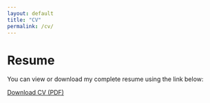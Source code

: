 ```yaml
---
layout: default
title: "CV"
permalink: /cv/
---
```


# Resume

You can view or download my complete resume using the link below:

[Download CV (PDF)](/assets/cv.pdf)



